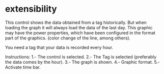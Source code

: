 # extensibility
This control shows the data obtained from a tag historically.
But when loading the graph it will always load the data of the last day.
This graphic may have the power properties, which have been configured in
the format part of the graphics. (color change of the line, among others).

You need a tag that your data is recorded every hour.


Instructions:
1.- The control is selected.
2.- The Tag is selected (preferably the data comes by the hour).
3.- The graph is shown.
4.- Graphic format.
5.- Activate time bar.
